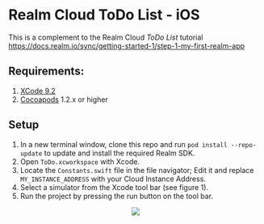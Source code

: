 # Realm Cloud ToDo List - iOS

This is a complement to the Realm Cloud _ToDo List_ tutorial https://docs.realm.io/sync/getting-started-1/step-1-my-first-realm-app

## Requirements:

1. [XCode 9.2](https://itunes.apple.com/us/app/xcode/id497799835?mt=12)
2. [Cocoapods](https://guides.cocoapods.org/using/getting-started.html) 1.2.x or higher

## Setup

1. In a new terminal window, clone this repo and run `pod install --repo-update` to update and install the required Realm SDK.
2. Open `ToDo.xcworkspace` with Xcode.
3. Locate the `Constants.swift` file in the file navigator; Edit it and replace `MY_INSTANCE_ADDRESS` with your Cloud Instance Address.
5. Select a simulator from the Xcode tool bar (see figure 1).
6. Run the project by pressing the run button on the tool bar.


<center> <img src="Graphics/Xcode-buildmenu.png" /></center>
